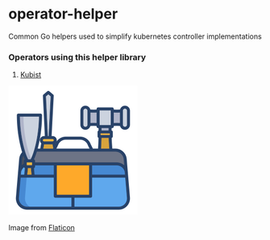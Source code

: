 # operator-helper

Common Go helpers used to simplify kubernetes controller implementations

### Operators using this helper library

1. [Kubist](https://github.com/FixSolution/kubist)

![Utility Icon](utilities.png)

Image from [Flaticon](https://www.flaticon.com/free-icon/kit_2884240)
